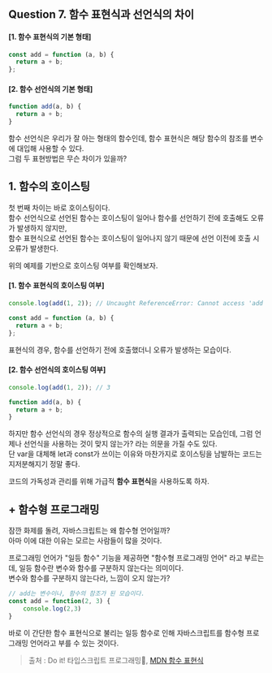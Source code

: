 ## Question 7. 함수 표현식과 선언식의 차이

#### [1. 함수 표현식의 기본 형태]

```js
const add = function (a, b) {
  return a + b;
};
```

#### [2. 함수 선언식의 기본 형태]

```js
function add(a, b) {
  return a + b;
}
```

함수 선언식은 우리가 잘 아는 형태의 함수인데, 함수 표현식은 해당 함수의 참조를 변수에 대입해 사용할 수 있다.  
그럼 두 표현방법은 무슨 차이가 있을까?

## 1. 함수의 호이스팅

첫 번째 차이는 바로 호이스팅이다.  
함수 선언식으로 선언된 함수는 호이스팅이 일어나 함수를 선언하기 전에 호출해도 오류가 발생하지 않지만,  
함수 표현식으로 선언된 함수는 호이스팅이 일어나지 않기 때문에 선언 이전에 호출 시 오류가 발생한다.

위의 예제를 기반으로 호이스팅 여부를 확인해보자.

#### [1. 함수 표현식의 호이스팅 여부]

```js
console.log(add(1, 2)); // Uncaught ReferenceError: Cannot access 'add' before initialization

const add = function (a, b) {
  return a + b;
};
```

표현식의 경우, 함수를 선언하기 전에 호출했더니 오류가 발생하는 모습이다.

#### [2. 함수 선언식의 호이스팅 여부]

```js
console.log(add(1, 2)); // 3

function add(a, b) {
  return a + b;
}
```

하지만 함수 선언식의 경우 정상적으로 함수의 실행 결과가 출력되는 모습인데, 그럼 언제나 선언식을 사용하는 것이 맞지 않는가? 라는 의문을 가질 수도 있다.  
단 var을 대체해 let과 const가 쓰이는 이유와 마찬가지로 호이스팅을 남발하는 코드는 지저분해지기 정말 좋다.

코드의 가독성과 관리를 위해 가급적 **함수 표현식**을 사용하도록 하자.

## + 함수형 프로그래밍

잠깐 화제를 돌려, 자바스크립트는 왜 함수형 언어일까?  
아마 이에 대한 이유는 모르는 사람들이 많을 것이다.

프로그래밍 언어가 "일등 함수" 기능을 제공하면 "함수형 프로그래밍 언어" 라고 부르는데, 일등 함수란 변수와 함수를 구분하지 않는다는 의미이다.  
변수와 함수를 구분하지 않는다라, 느낌이 오지 않는가?

```js
// add는 변수이나, 함수의 참조가 된 모습이다.
const add = function(2, 3) {
    console.log(2,3)
}
```

바로 이 간단한 함수 표현식으로 불리는 일등 함수로 인해 자바스크립트를 함수형 프로그래밍 언어라고 부를 수 있는 것이다.

> 출처 : Do it! 타입스크립트 프로그래밍, [MDN 함수 표현식](https://developer.mozilla.org/ko/docs/Web/JavaScript/Reference/Operators/function)
